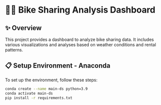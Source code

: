 # 🚴‍♂️ Bike Sharing Analysis Dashboard

## ✨ Overview
This project provides a dashboard to analyze bike sharing data. It includes various visualizations and analyses based on weather conditions and rental patterns.

## 📋 Setup Environment - Anaconda
To set up the environment, follow these steps:
```bash
conda create --name main-ds python=3.9
conda activate main-ds
pip install -r requirements.txt